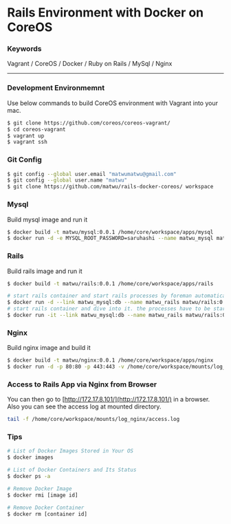 # Rails Environment with Docker on CoreOS

### Keywords

Vagrant / CoreOS / Docker / Ruby on Rails / MySql / Nginx

---

### Development Environmemnt
Use below commands to build CoreOS environment with Vagrant into your mac.

```bash
$ git clone https://github.com/coreos/coreos-vagrant/
$ cd coreos-vagrant
$ vagrant up
$ vagrant ssh
```

### Git Config

```bash
$ git config --global user.email "matwumatwu@gmail.com"
$ git config --global user.name "matwu"
$ git clone https://github.com/matwu/rails-docker-coreos/ workspace
```

### Mysql
Build mysql image and run it

```bash
$ docker build -t matwu/mysql:0.0.1 /home/core/workspace/apps/mysql
$ docker run -d -e MYSQL_ROOT_PASSWORD=saruhashi --name matwu_mysql matwu/mysql:0.0.1
```

### Rails
Build rails image and run it

```bash
$ docker build -t matwu/rails:0.0.1 /home/core/workspace/apps/rails

# start rails container and start rails processes by foreman automatically.
$ docker run -d --link matwu_mysql:db --name matwu_rails matwu/rails:0.0.1
# start rails container and dive into it. the processes have to be started manually.
$ docker run -it --link matwu_mysql:db --name matwu_rails matwu/rails:0.0.1 /bin/bash
```

### Nginx
Build nginx image and build it

```bash
$ docker build -t matwu/nginx:0.0.1 /home/core/workspace/apps/nginx
$ docker run -d -p 80:80 -p 443:443 -v /home/core/workspace/mounts/log_nginx:/var/log/nginx --link matwu_rails:app --name matwu_nginx matwu/nginx:0.0.1
```

### Access to Rails App via Nginx from Browser
You can then go to [http://172.17.8.101/](http://172.17.8.101/) in a browser.  
Also you can see the access log at mounted directory.

```bash
tail -f /home/core/workspace/mounts/log_nginx/access.log
```


### Tips

```bash
# List of Docker Images Stored in Your OS
$ docker images

# List of Docker Containers and Its Status
$ docker ps -a

# Remove Docker Image
$ docker rmi [image id]

# Remove Docker Container
$ docker rm [container id]
```
